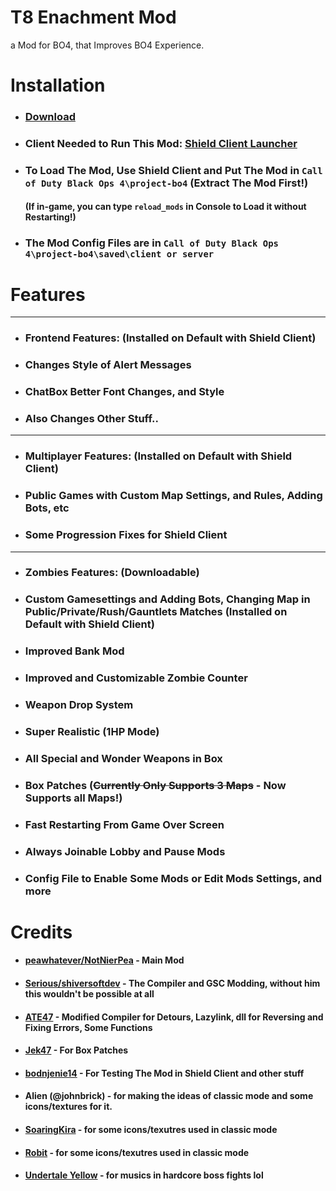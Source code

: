 # T8 Enachment Mod
a Mod for BO4, that Improves BO4 Experience.

# Installation
- ### [Download](https://github.com/NotNierPea/T8Zombies-Enachment-Mod/releases)
- ### Client Needed to Run This Mod: [Shield Client Launcher](https://github.com/bodnjenie14/Project_-bo4_Launcher)
- ### To Load The Mod, Use Shield Client and Put The Mod in ``Call of Duty Black Ops 4\project-bo4`` (Extract The Mod First!)
  #### (If in-game, you can type ``reload_mods`` in Console to Load it without Restarting!)
- ### The Mod Config Files are in ``Call of Duty Black Ops 4\project-bo4\saved\client or server``

# Features
- ---
- ### Frontend Features: (Installed on Default with Shield Client)
- ### Changes Style of Alert Messages
- ### ChatBox Better Font Changes, and Style
- ### Also Changes Other Stuff..
- ---
- ### Multiplayer Features: (Installed on Default with Shield Client)
- ### Public Games with Custom Map Settings, and Rules, Adding Bots, etc
- ### Some Progression Fixes for Shield Client
- ---
- ### Zombies Features: (Downloadable)
- ### Custom Gamesettings and Adding Bots, Changing Map in Public/Private/Rush/Gauntlets Matches (Installed on Default with Shield Client)
- ### Improved Bank Mod
- ### Improved and Customizable Zombie Counter
- ### Weapon Drop System
- ### Super Realistic (1HP Mode)
- ### All Special and Wonder Weapons in Box
- ### Box Patches (~~Currently Only Supports 3 Maps~~ - Now Supports all Maps!)
- ### Fast Restarting From Game Over Screen
- ### Always Joinable Lobby and Pause Mods
- ### Config File to Enable Some Mods or Edit Mods Settings, and more

# Credits
- #### [peawhatever/NotNierPea](https://github.com/NotNierPea) - Main Mod
- #### [Serious/shiversoftdev](https://www.github.com/shiversoftdev) - The Compiler and GSC Modding, without him this wouldn't be possible at all
- #### [ATE47](https://github.com/ate47) - Modified Compiler for Detours, Lazylink, dll for Reversing and Fixing Errors, Some Functions
- #### [Jek47](https://github.com/Jek47) - For Box Patches
- #### [bodnjenie14](https://github.com/bodnjenie14) - For Testing The Mod in Shield Client and other stuff
- #### Alien (@johnbrick) - for making the ideas of classic mode and some icons/textures for it.
- #### [SoaringKira](https://www.deviantart.com/soaringkira/art/COD-Zombies-Elemental-Pop-BO4-style-Perk-Icon-907851731) - for some icons/texutres used in classic mode
- #### [Robit](https://forum.modme.co/wiki/threads/2423.html) - for some icons/texutres used in classic mode
- #### [Undertale Yellow](https://gamejolt.com/games/UndertaleYellow/136925) - for musics in hardcore boss fights lol
